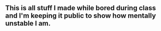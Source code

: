 ## This is all stuff I made while bored during class and I'm keeping it public to show how mentally unstable I am.
